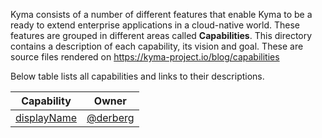 <!-- https://kyma-project.io/blog/capabilities doesn't exist yet, its vision is to render all the capabilities descriptions and basing on provided metadata reference to ZenHub, display roadmaps basing on Epics  -->

Kyma consists of a number of different features that enable Kyma to be a ready to extend enterprise applications in a cloud-native world.
These features are grouped in different areas called **Capabilities**.
This directory contains a description of each capability, its vision and goal. These are source files rendered on https://kyma-project.io/blog/capabilities

Below table lists all capabilities and links to their descriptions.

| Capability | Owner |
| ----------- | -------------|
| [displayName](display-name.md) | [@derberg](https://github.com/derberg) |
